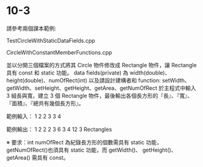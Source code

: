 # 10-3
請參考兩個課本範例:

TestCircleWithStaticDataFields.cpp

CircleWithConstantMemberFunctions.cpp

並以分開三個檔案的方式將其 Circle 物件修改成 Rectangle 物件，讓 Rectangle 具有 const 和 static 功能。
data fields(private) 為 width(double)、height(double)、numOfRect(int)
以及請設計建構者和 function: setWidth、getWidth、setHeight、getHeight、getArea、getNumOfRect
於主程式中輸入 3 組長與寬，建立 3 個 Rectangle 物件，最後輸出各個長方形的『長』、『寬』、『面積』、『總共有幾個長方形』。

範例輸入：
1 2 2 3 3 4

範例輸出：
1 2 2 
2 3 6 
3 4 12 
3 Rectangles

※ 要求：int numOfRect 為紀錄長方形的個數需具有 static 功能，getNumOfRect()也須具有 static 功能，而 getWidth()、 getHeight()、getArea() 需具有 const。
